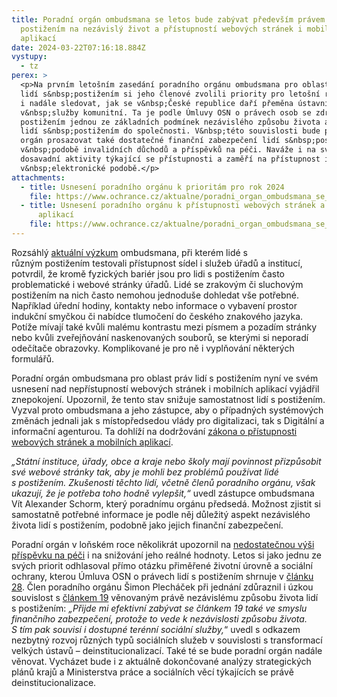 ```yaml
---
title: Poradní orgán ombudsmana se letos bude zabývat především právem lidí s
  postižením na nezávislý život a přístupností webových stránek i mobilních
  aplikací
date: 2024-03-22T07:16:18.884Z
vystupy:
  - tz
perex: >
  <p>Na prvním letošním zasedání poradního orgánu ombudsmana pro oblast práv
  lidí s&nbsp;postižením si jeho členové zvolili priority pro letošní rok. Budou
  i nadále sledovat, jak se v&nbsp;České republice daří přeměna ústavních služeb
  v&nbsp;služby komunitní. Ta je podle Úmluvy OSN o právech osob se zdravotním
  postižením jednou ze základních podmínek nezávislého způsobu života a zapojení
  lidí s&nbsp;postižením do společnosti. V&nbsp;této souvislosti bude poradní
  orgán prosazovat také dostatečné finanční zabezpečení lidí s&nbsp;postižením
  v&nbsp;podobě invalidních důchodů a příspěvků na péči. Naváže i na své
  dosavadní aktivity týkající se přístupnosti a zaměří na přístupnost informací
  v&nbsp;elektronické podobě.</p>
attachments:
  - title: Usnesení poradního orgánu k prioritám pro rok 2024
    file: https://www.ochrance.cz/aktualne/poradni_organ_ombudsmana_se_letos_bude_zabyvat_predevsim_pravem_lidi_s_postizenim_na_nezavisly_zivot_a_pristupnosti_webovych_stranek_i_mobilnich_aplikaci/usneseni_poradniho_organu_-_priority_2024.pdf
  - title: Usnesení poradního orgánu k přístupnosti webových stránek a mobilních
      aplikací
    file: https://www.ochrance.cz/aktualne/poradni_organ_ombudsmana_se_letos_bude_zabyvat_predevsim_pravem_lidi_s_postizenim_na_nezavisly_zivot_a_pristupnosti_webovych_stranek_i_mobilnich_aplikaci/usneseni_poradniho_organu_-_priority_2024.pdf
---
```

<p>Rozsáhlý <a href="https://eso.ochrance.cz/Nalezene/Edit/12618">aktuální výzkum</a> ombudsmana, při kterém lidé s různým&nbsp;postižením testovali přístupnost sídel i služeb úřadů a institucí, potvrdil, že kromě fyzických bariér jsou pro lidi s postižením často problematické i webové stránky úřadů. Lidé se zrakovým či sluchovým postižením na nich často nemohou jednoduše dohledat vše potřebné. Například úřední hodiny, kontakty nebo informace o vybavení prostor indukční smyčkou či nabídce tlumočení do českého znakového jazyka. Potíže mívají také kvůli malému kontrastu mezi písmem a pozadím stránky nebo kvůli zveřejňování naskenovaných souborů, se kterými si neporadí odečítače obrazovky. Komplikované je pro ně i vyplňování některých formulářů.</p>

<p>Poradní orgán ombudsmana pro oblast práv lidí s&nbsp;postižením nyní ve svém usnesení nad nepřístupností webových stránek i mobilních aplikací vyjádřil znepokojení. Upozornil, že tento stav snižuje samostatnost lidí s&nbsp;postižením. Vyzval proto ombudsmana a jeho zástupce, aby o případných systémových změnách jednali jak s&nbsp;místopředsedou vlády pro digitalizaci, tak s Digitální a informační agenturou. Ta dohlíží na dodržování <a href="https://www.zakonyprolidi.cz/cs/2019-99">zákona o přístupnosti webových stránek a mobilních aplikací</a>.</p>

<p><em>&bdquo;Státní instituce, úřady, obce a kraje nebo školy mají povinnost přizpůsobit své webové stránky tak, aby je mohli bez problémů používat lidé s&nbsp;postižením. Zkušenosti těchto lidí, včetně členů poradního orgánu, však ukazují, že je potřeba toho hodně vylepšit,&ldquo; </em>uvedl zástupce ombudsmana Vít Alexander Schorm, který poradnímu orgánu předsedá. Možnost zjistit si samostatně potřebné informace je podle něj&nbsp;důležitý aspekt nezávislého života lidí s&nbsp;postižením, podobně jako jejich finanční zabezpečení.</p>

<p>Poradní orgán v&nbsp;loňském roce několikrát upozornil na <a href="https://www.ochrance.cz/aktualne/poradni_organ_ombudsmana_pro_oblast_prav_lidi_s_postizenim_je_znepokojeny_nedostatecnou_vysi_prispevku_na_peci-_vyzval_ochrance_aby_o_situaci_informoval_ministra_prace_a_socialnich_veci/">nedostatečnou výši příspěvku na péči</a> i na snižování jeho reálné hodnoty. Letos si jako jednu ze svých priorit odhlasoval přímo otázku přiměřené životní úrovně a sociální ochrany, kterou Úmluva OSN o právech lidí s&nbsp;postižením shrnuje v&nbsp;<a href="https://www.zakonyprolidi.cz/ms/2010-10#f5512088">článku 28</a>. Člen poradního orgánu Šimon Plecháček při jednání zdůraznil i úzkou souvislost s&nbsp;<a href="https://www.zakonyprolidi.cz/ms/2010-10#f5512004">článkem 19</a> věnovaným právě nezávislému způsobu života lidí s&nbsp;postižením: <em>&bdquo;Přijde mi efektivní zabývat se článkem 19 také ve smyslu finančního zabezpečení, protože to vede k nezávislosti způsobu života. S&nbsp;tím pak souvisí i dostupné terénní sociální služby,</em>&ldquo; uvedl s&nbsp;odkazem nezbytný rozvoj různých typů sociálních služeb v&nbsp;souvislosti s&nbsp;transformací velkých ústavů &ndash; deinstitucionalizací. Také té se bude poradní orgán nadále věnovat. Vycházet bude i z&nbsp;aktuálně dokončované analýzy strategických plánů krajů a Ministerstva práce a sociálních věcí týkajících se právě deinstitucionalizace.</p>
